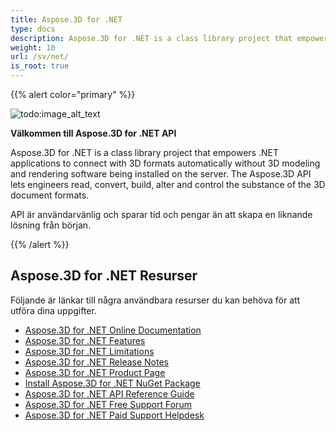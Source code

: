 ```yaml
---
title: Aspose.3D for .NET
type: docs
description: Aspose.3D for .NET is a class library project that empowers .NET applications to connect with 3D formats automatically without 3D modeling and rendering software being installed on the server. The Aspose.3D API lets engineers read, convert, build, alter and control the substance of the 3D document formats.
weight: 10
url: /sv/net/
is_root: true
---
```

{{% alert color="primary" %}}

![todo:image_alt_text](home_1.png)

**Välkommen till Aspose.3D for .NET API**

Aspose.3D for .NET is a class library project that empowers .NET applications to connect with 3D formats automatically without 3D modeling and rendering software being installed on the server. The Aspose.3D API lets engineers read, convert, build, alter and control the substance of the 3D document formats.

API är användarvänlig och sparar tid och pengar än att skapa en liknande lösning från början.

{{% /alert %}}
##  **Aspose.3D for .NET Resurser**
Följande är länkar till några användbara resurser du kan behöva för att utföra dina uppgifter.

- [Aspose.3D for .NET Online Documentation](/3d/net/)
- [Aspose.3D for .NET Features](/3d/net/product-overview/#productoverview-richfeatures)
- [Aspose.3D for .NET Limitations](/3d/net/installation/#installation-systemrequirements)
- [Aspose.3D for .NET Release Notes](https://releases.aspose.com/3d/net/release-notes/)
- [Aspose.3D for .NET Product Page](https://products.aspose.com/3d/net/)
- [Install Aspose.3D for .NET NuGet Package](https://www.nuget.org/packages/Aspose.3D/)
- [Aspose.3D for .NET API Reference Guide](https://reference.aspose.com/3d/net)
- [Aspose.3D for .NET Free Support Forum](https://forum.aspose.com/c/3d/18)
- [Aspose.3D for .NET Paid Support Helpdesk](https://helpdesk.aspose.com/)
